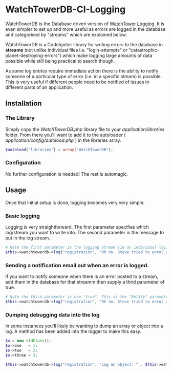 WatchTowerDB-CI-Logging
=======================

WatchTowerDB is the Database driven version of [WatchTower Logging](https://github.com/JamesMcFall/WatchTower-CI-Logging). It is even simpler to set up and more useful as errors are logged in the database and categorised by "streams" which are explained below.

WatchTowerDB is a CodeIgniter library for writing errors to the database in **streams** (not unlike individual files i.e. "login-attempts" or "catastrophic-planet-destroying-errors") which make logging large amounts of data possible while still being practical to search though.

As some log entries require immediate action there is the ability to notify someone of a particular type of error (i.e. in a specific stream) is possible. This is very useful if different people need to be notified of issues in different parts of an application.


## Installation
### The Library
Simply copy the _WatchTowerDB.php_ library file to your _application/libraries_ folder. From there you'll want to add it to the autoloader ( _application/config/autoload.php_ ) in the libraries array.

```php
$autoload['libraries'] = array("WatchTowerDB");
```

### Configuration
No further configuration is needed! The rest is automagic.

## Usage
Once that initial setup is done, logging becomes very very simple.

### Basic logging
Logging is very straightforward. The first parameter specifies which log/stream you want to write into. The second parameter is the message to put in the log stream.
```php
# Note the first parameter is the logging stream (ie an individual log)
$this->watchtowerdb->log("registration", "Oh no. Steve tried to enrol again. Don't worry, we stopped him!");
```

### Sending a notification email out when an error is logged.
If you want to notify someone when there is an error posted to a stream, add them in the database for that streamm then supply a third parameter of true.

```php
# Note the third parameter is now "true". This is the "Notify" parameter.
$this->watchtowerdb->log("registration", "Oh no. Steve tried to enrol again. Don't worry, we stopped him!", true);
```

### Dumping debugging data into the log
In some instances you'll likely be wanting to dump an array or object into a log. A method has been added into the logger to make this easy.

```php
$o = new stdClass();
$o->one   = 1;
$o->two   = 2;
$o->three = 3;
            
$this->watchtowerdb->log("registration", "Log an object: " . $this->watchtower->dumpVarToString($o));
```
